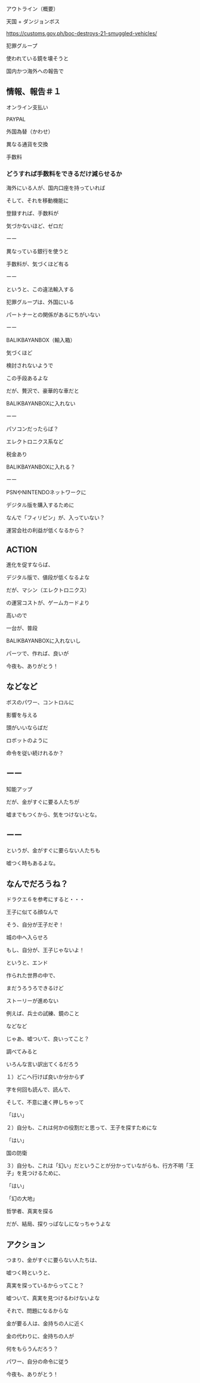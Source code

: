 アウトライン（概要）

天国 + ダンジョンボス

https://customs.gov.ph/boc-destroys-21-smuggled-vehicles/

犯罪グループ

使われている鏡を壊そうと

国内かつ海外への報告で

## 情報、報告＃１

オンライン支払い

PAYPAL

外国為替（かわせ）

異なる通貨を交換

手数料

### どうすれば手数料をできるだけ減らせるか

海外にいる人が、国内口座を持っていれば

そして、それを移動機能に

登録すれば、手数料が

気づかないほど、ゼロだ

ーー

異なっている銀行を使うと

手数料が、気づくほど有る

ーー

というと、この違法輸入する

犯罪グループは、外国にいる

パートナーとの関係があるにちがいない

ーー

BALIKBAYANBOX（輸入箱）

気づくほど

検討されないようで

この手段あるよな

だが、贅沢で、豪華的な車だと

BALIKBAYANBOXに入れない

ーー

パソコンだったらば？

エレクトロニクス系など

税金あり

BALIKBAYANBOXに入れる？

ーー

PSNやNINTENDOネットワークに

デジタル版を購入するために

なんで「フィリピン」が、入っていない？

運営会社の利益が低くなるから？

## ACTION

進化を促すならば、

デジタル版で、値段が低くなるよな

だが、マシン（エレクトロニクス）

の運営コストが、ゲームカードより

高いので

一台が、普段

BALIKBAYANBOXに入れないし

パーツで、作れば、良いが

今夜も、ありがとう！

## などなど

ボスのパワー、コントロルに

影響を与える

頭がいいならばだ

ロボットのように

命令を従い続けれるか？

## ーー

知能アップ

だが、金がすぐに要る人たちが

嘘までもつくから、気をつけないとな。

## ーー

というが、金がすぐに要らない人たちも

嘘つく時もあるよな。

## なんでだろうね？

ドラクエ６を参考にすると・・・

王子に似てる顔なんで

そう、自分が王子だぞ！

城の中へ入らせろ

もし、自分が、王子じゃないよ！

というと、エンド

作られた世界の中で、

まだうろうろできるけど

ストーリーが進めない

例えば、兵士の試練、鏡のこと

などなど

じゃあ、嘘ついて、良いってこと？

調べてみると

いろんな言い訳出てくるだろう

１）どこへ行けば良いか分からず

字を何回も読んで、読んで、

そして、不意に速く押しちゃって

「はい」

２）自分も、これは何かの役割だと思って、王子を探すためにな

「はい」

国の防衛

３）自分も、これは「幻い」だということが分かっていながらも、行方不明「王子」を見つけるために、

「はい」

「幻の大地」

哲学者、真実を探る

だが、結局、探りっぱなしになっちゃうよな

## アクション

つまり、金がすぐに要らない人たちは、

嘘つく時というと、

真実を探っているからってこと？

嘘ついて、真実を見つけるわけないよな

それで、問題になるからな

金が要る人は、金持ちの人に近く

金の代わりに、金持ちの人が

何をもらうんだろう？

パワー、自分の命令に従う


今夜も、ありがとう！



